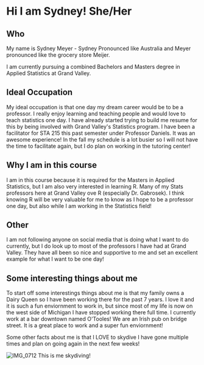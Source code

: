 # Hi I am Sydney! She/Her

## Who
My name is Sydney Meyer - Sydney Pronounced like Australia and Meyer pronounced like the grocery store Meijer. 

I am currently pursuing a combined Bachelors and Masters degree in Applied Statistics at Grand Valley. 

## Ideal Occupation
My ideal occupation is that one day my dream career would be to be a professor. I really enjoy learning and teaching people and would love to teach
statistics one day. I have already started trying to build me resume for this by being involved with Grand Valley's Statistics program.
I have been a facilitator for STA 215 this past semester under Professor Daniels. It was an awesome experience! In the fall my schedule is a lot busier so
I will not have the time to facilitate again, but I do plan on working in the tutoring center!

## Why I am in this course
I am in this course because it is required for the Masters in Applied Statistics, but I am also very interested in learning R. Many of my Stats professors
here at Grand Valley ove R (especially Dr. Gabrosek). I think knowing R will be very valuable for me to know as I hope to be a professor one day, 
but also while I am working in the Statistics field!

## Other
I am not following anyone on social media that is doing what I want to do currently, but I do look up to most of the professors I have had at Grand Valley.
They have all been so nice and supportive to me and set an excellent example for what I want to be one day!

## Some interesting things about me
To start off some interestings things about me is that my family owns a Dairy Queen so I have been working there for the past 7 years. I love it and it is
such a fun enviornment to work in, but since most of my life is now on the west side of Michigan I have stopped working there full time.
I currently work at a bar downtown named O'Tooles! We are an Irish pub on bridge street. It is a great place to work and a super fun enviornment!

Some other facts about me is that I LOVE to skydive I have gone multiple times and plan on going again in the next few weeks!

![IMG_0712](https://user-images.githubusercontent.com/105237447/168647384-bd4c3184-03e5-482d-a0fc-0e00e8357824.jpeg)
This is me skydiving!
